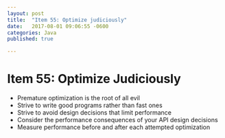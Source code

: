 ```yaml
---
layout: post
title:  "Item 55: Optimize judiciously"
date:   2017-08-01 09:06:55 -0600
categories: Java
published: true

---
```

# Item 55:  Optimize Judiciously

* Premature optimization is the root of all evil
* Strive to write good programs rather than fast ones
* Strive to avoid design decisions that limit performance
* Consider the performance consequences of your API design decisions
* Measure performance before and after each attempted optimization